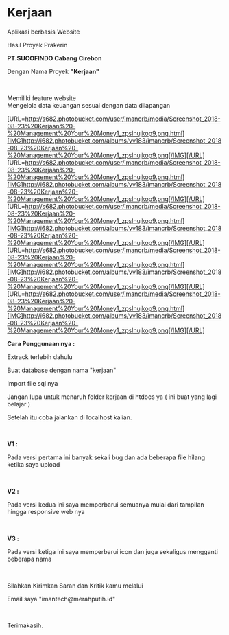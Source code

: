 # Kerjaan
Aplikasi berbasis Website
<br>

Hasil Proyek Prakerin 
<br>

<b>PT.SUCOFINDO Cabang Cirebon</b>
<p>Dengan Nama Proyek <b>"Kerjaan"</b></p>
<br>

Memiliki feature website
<br>
Mengelola data keuangan sesuai dengan data dilapangan
<br>

[URL=http://s682.photobucket.com/user/imancrb/media/Screenshot_2018-08-23%20Kerjaan%20-%20Management%20Your%20Money1_zpslnujkop9.png.html][IMG]http://i682.photobucket.com/albums/vv183/imancrb/Screenshot_2018-08-23%20Kerjaan%20-%20Management%20Your%20Money1_zpslnujkop9.png[/IMG][/URL]
[URL=http://s682.photobucket.com/user/imancrb/media/Screenshot_2018-08-23%20Kerjaan%20-%20Management%20Your%20Money1_zpslnujkop9.png.html][IMG]http://i682.photobucket.com/albums/vv183/imancrb/Screenshot_2018-08-23%20Kerjaan%20-%20Management%20Your%20Money1_zpslnujkop9.png[/IMG][/URL]
[URL=http://s682.photobucket.com/user/imancrb/media/Screenshot_2018-08-23%20Kerjaan%20-%20Management%20Your%20Money1_zpslnujkop9.png.html][IMG]http://i682.photobucket.com/albums/vv183/imancrb/Screenshot_2018-08-23%20Kerjaan%20-%20Management%20Your%20Money1_zpslnujkop9.png[/IMG][/URL]
[URL=http://s682.photobucket.com/user/imancrb/media/Screenshot_2018-08-23%20Kerjaan%20-%20Management%20Your%20Money1_zpslnujkop9.png.html][IMG]http://i682.photobucket.com/albums/vv183/imancrb/Screenshot_2018-08-23%20Kerjaan%20-%20Management%20Your%20Money1_zpslnujkop9.png[/IMG][/URL]
[URL=http://s682.photobucket.com/user/imancrb/media/Screenshot_2018-08-23%20Kerjaan%20-%20Management%20Your%20Money1_zpslnujkop9.png.html][IMG]http://i682.photobucket.com/albums/vv183/imancrb/Screenshot_2018-08-23%20Kerjaan%20-%20Management%20Your%20Money1_zpslnujkop9.png[/IMG][/URL]
<br>

<b>Cara Penggunaan nya : </b>
<br>

<p>Extrack terlebih dahulu</p>
<p>Buat database dengan nama "kerjaan"</p>
<p>Import file sql nya</p>
<p>Jangan lupa untuk menaruh folder kerjaan di htdocs ya ( ini buat yang lagi belajar )</p>
<p>Setelah itu coba jalankan di localhost kalian.</p>
<br>

<b>V1 :</b>
<p>Pada versi pertama ini banyak sekali bug dan ada beberapa file hilang ketika saya upload</p>
<br>

<b>V2 :</b>
<p>Pada versi kedua ini saya memperbarui semuanya mulai dari tampilan hingga responsive web nya</p>
<br>

<b>V3 :</b>
<p>Pada versi ketiga ini saya memperbarui icon dan juga sekaligus mengganti beberapa nama</p>
<br>

<p>Silahkan Kirimkan Saran dan Kritik kamu melalui</p>
<p>Email saya "imantech@merahputih.id"</p>
<br>

Terimakasih.
